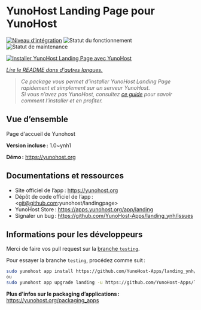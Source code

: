 <!--
Nota bene : ce README est automatiquement généré par <https://github.com/YunoHost/apps/tree/master/tools/readme_generator>
Il NE doit PAS être modifié à la main.
-->

# YunoHost Landing Page pour YunoHost

[![Niveau d’intégration](https://dash.yunohost.org/integration/landing.svg)](https://ci-apps.yunohost.org/ci/apps/landing/) ![Statut du fonctionnement](https://ci-apps.yunohost.org/ci/badges/landing.status.svg) ![Statut de maintenance](https://ci-apps.yunohost.org/ci/badges/landing.maintain.svg)

[![Installer YunoHost Landing Page avec YunoHost](https://install-app.yunohost.org/install-with-yunohost.svg)](https://install-app.yunohost.org/?app=landing)

*[Lire le README dans d'autres langues.](./ALL_README.md)*

> *Ce package vous permet d’installer YunoHost Landing Page rapidement et simplement sur un serveur YunoHost.*  
> *Si vous n’avez pas YunoHost, consultez [ce guide](https://yunohost.org/install) pour savoir comment l’installer et en profiter.*

## Vue d’ensemble

Page d'accueil de Yunohost

**Version incluse :** 1.0~ynh1

**Démo :** <https://yunohost.org>
## Documentations et ressources

- Site officiel de l’app : <https://yunohost.org>
- Dépôt de code officiel de l’app : <git@github.com:yunohost/landingpage>
- YunoHost Store : <https://apps.yunohost.org/app/landing>
- Signaler un bug : <https://github.com/YunoHost-Apps/landing_ynh/issues>

## Informations pour les développeurs

Merci de faire vos pull request sur la [branche `testing`](https://github.com/YunoHost-Apps/landing_ynh/tree/testing).

Pour essayer la branche `testing`, procédez comme suit :

```bash
sudo yunohost app install https://github.com/YunoHost-Apps/landing_ynh/tree/testing --debug
ou
sudo yunohost app upgrade landing -u https://github.com/YunoHost-Apps/landing_ynh/tree/testing --debug
```

**Plus d’infos sur le packaging d’applications :** <https://yunohost.org/packaging_apps>

